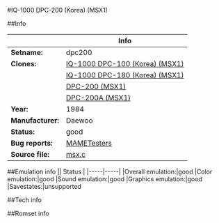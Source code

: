 #IQ-1000 DPC-200 (Korea) (MSX1)

##Info

||Info|
|-----|-----|
|**Setname:**|dpc200
|**Clones:**|[IQ-1000 DPC-100 (Korea) (MSX1)](dpc100.md)
||[IQ-1000 DPC-180 (Korea) (MSX1)](dpc180.md)
||[DPC-200 (MSX1)](tadpc200.md)
||[DPC-200A (MSX1)](tadpc20a.md)
|**Year:**|1984
|**Manufacturer:**|Daewoo
|**Status:**|good
|**Bug reports:**|[MAMETesters](http://mametesters.org/view_all_set.php?type=1&temporary=y&search=msx.c)
|**Source file:**|[msx.c](https://github.com/mamedev/mame/blob/master/src/mess/drivers/msx.c)

##Emulation info
|| Status |
|-----|-----|
|Overall emulation:|good
|Color emulation:|good
|Sound emulation:|good
|Graphics emulation:|good
|Savestates:|unsupported

##Tech info

##Romset info

<!--- START OF EDITED COMMENT DO NOT TOUCH TEXT ABOVE-->
